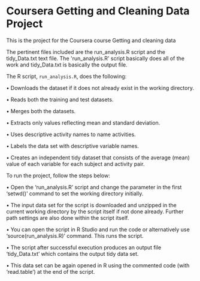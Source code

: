 # Coursera Getting and Cleaning Data Project
This is the project for the Coursera course Getting and cleaning data


The pertinent files included are the run_analysis.R script and the tidy_Data.txt text file.
The 'run_analysis.R' script basically does all of the work and tidy_Data.txt is basically the output file.


The R script, `run_analysis.R`, does the following:

•	Downloads the dataset if it does not already exist in the working directory.

•	Reads both the training and test datasets.

•	Merges both the datasets.

•	Extracts only values reflecting mean and standard deviation.

•	Uses descriptive activity names to name activities.

•	Labels the data set with descriptive variable names.

•	Creates an independent tidy dataset that consists of the average (mean) value of each variable for each subject and activity pair.


To run the project, follow the steps below:

•	Open the ‘run_analysis.R’ script and change the parameter in the first ‘setwd()’ command to set the working directory initially.

•	The input data set for the script is downloaded and unzipped in the current working directory by the script itself if not done already. Further path settings are also done within the script itself.

•	You can open the script in R Studio and run the code or alternatively use ‘source(run_analysis.R)’ command. This runs the script.

•	The script after successful execution produces an output file ‘tidy_Data.txt’ which contains the output tidy data set.

•	This data set can be again opened in R using the commented code (with ‘read.table’) at the end of the script.
